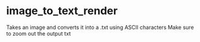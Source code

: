 # image_to_text_render
Takes an image and converts it into a .txt using ASCII characters
Make sure to zoom out the output txt
